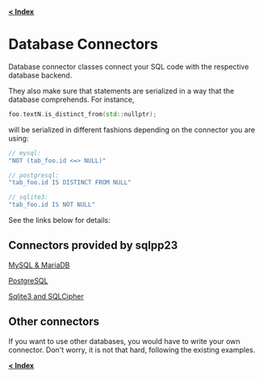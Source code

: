 [**\< Index**](/docs/README.md)

# Database Connectors

Database connector classes connect your SQL code with the respective database backend.

They also make sure that statements are serialized in a way that the database comprehends. For instance,

```C++
foo.textN.is_distinct_from(std::nullptr);
```

will be serialized in different fashions depending on the connector you are using:

```C++
// mysql:
"NOT (tab_foo.id <=> NULL)"

// postgresql:
"tab_foo.id IS DISTINCT FROM NULL"

// sqlite3:
"tab_foo.id IS NOT NULL"
```

See the links below for details:

## Connectors provided by sqlpp23

[MySQL & MariaDB](/docs/connectors/mysql.md)

[PostgreSQL](/docs/connectors/postgresql.md)

[Sqlite3 and SQLCipher](/docs/connectors/sqlite3.md)

## Other connectors

If you want to use other databases, you would have to write your own connector.
Don't worry, it is not that hard, following the existing examples.

[**\< Index**](/docs/README.md)
